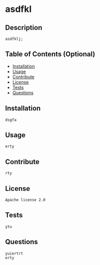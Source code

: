 # asdfkl

## Description
    asdfklj;
## Table of Contents (Optional)

- [Installation](#installation)
- [Usage](#usage)
- [Contribute](#contribute)
- [License](#license)
- [Tests](#tests)
- [Questions](#questions)
    
## Installation
    
    dsgfa
    
## Usage
    
    erty

## Contribute
    
    rty
    
## License
    
    Apache license 2.0

## Tests

    ytu

## Questions

    yuiertrt
    erty
    